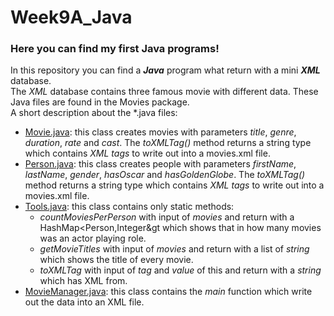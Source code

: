 # Week9A_Java
<h3>Here you can find my first Java programs!</h3>

In this repository you can find a <i><b>Java</b></i> program what return with a mini <i><b>XML</b></i> database.  
The <i>XML</i> database contains three famous movie with different data.
These Java files are found in the Movies package.  
A short description about the *.java files:  
- [Movie.java](Movies/Movie.java): this class creates movies with parameters <i>title</i>, <i>genre</i>, <i>duration</i>, <i>rate</i> and <i>cast</i>. The <i>toXMLTag()</i> method returns a string type which contains <i>XML tags</i> to write out into a movies.xml file.  
- [Person.java](Movies/Person.java): this class creates people with parameters <i>firstName</i>, <i>lastName</i>, <i>gender</i>, <i>hasOscar</i> and <i>hasGoldenGlobe</i>. The <i>toXMLTag()</i> method returns a string type which contains <i>XML tags</i> to write out into a movies.xml file.  
- [Tools.java](Movies/Tools.java): this class contains only static methods:
  - <i>countMoviesPerPerson</i> with input of <i>movies</i> and return with a HashMap&lt;Person,Integer&gt which shows that in how many movies was an actor playing role.
  - <i>getMovieTitles</i> with input of <i>movies</i> and return with a list of <i>string</i> which shows the title of every movie.
  - <i>toXMLTag</i> with input of <i>tag</i> and <i>value</i> of this and return with a <i>string</i> which has XML from.
- [MovieManager.java](Movies/MovieManager.java): this class contains the <i>main</i> function which write out the data into an XML file. 
